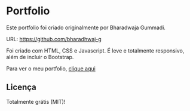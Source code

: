 # Portfolio
Este portfolio foi criado originalmente por Bharadwaja Gummadi.

URL: https://github.com/bharadhwaj-g

Foi criado com HTML, CSS e Javascript. É leve e totalmente responsivo, além de incluir o Bootstrap.

Para ver o meu portfolio, [clique aqui](https://hashiy.github.io/Portifolio/)

## Licença

Totalmente grátis (MIT)!